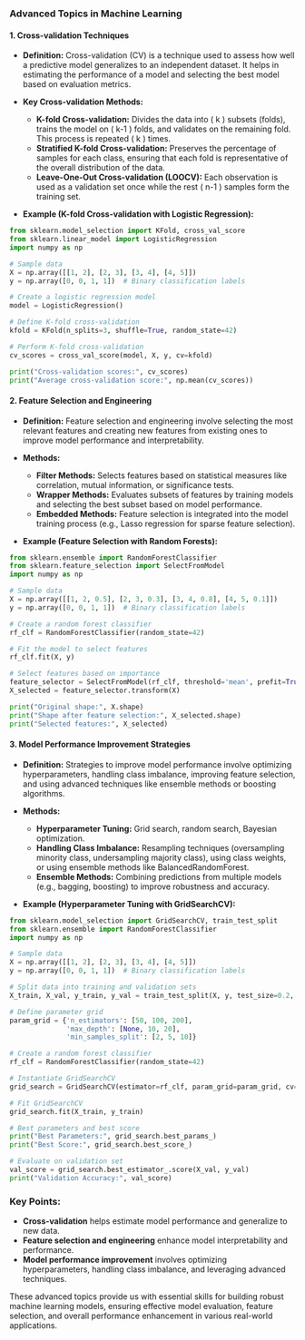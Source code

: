 ### Advanced Topics in Machine Learning

#### 1. **Cross-validation Techniques**

- **Definition:** Cross-validation (CV) is a technique used to assess how well a predictive model generalizes to an independent dataset. It helps in estimating the performance of a model and selecting the best model based on evaluation metrics.

- **Key Cross-validation Methods:**
  - **K-fold Cross-validation:** Divides the data into \( k \) subsets (folds), trains the model on \( k-1 \) folds, and validates on the remaining fold. This process is repeated \( k \) times.
  - **Stratified K-fold Cross-validation:** Preserves the percentage of samples for each class, ensuring that each fold is representative of the overall distribution of the data.
  - **Leave-One-Out Cross-validation (LOOCV):** Each observation is used as a validation set once while the rest \( n-1 \) samples form the training set.

- **Example (K-fold Cross-validation with Logistic Regression):**
```python
from sklearn.model_selection import KFold, cross_val_score
from sklearn.linear_model import LogisticRegression
import numpy as np

# Sample data
X = np.array([[1, 2], [2, 3], [3, 4], [4, 5]])
y = np.array([0, 0, 1, 1])  # Binary classification labels

# Create a logistic regression model
model = LogisticRegression()

# Define K-fold cross-validation
kfold = KFold(n_splits=3, shuffle=True, random_state=42)

# Perform K-fold cross-validation
cv_scores = cross_val_score(model, X, y, cv=kfold)

print("Cross-validation scores:", cv_scores)
print("Average cross-validation score:", np.mean(cv_scores))
```

#### 2. **Feature Selection and Engineering**

- **Definition:** Feature selection and engineering involve selecting the most relevant features and creating new features from existing ones to improve model performance and interpretability.

- **Methods:**
  - **Filter Methods:** Selects features based on statistical measures like correlation, mutual information, or significance tests.
  - **Wrapper Methods:** Evaluates subsets of features by training models and selecting the best subset based on model performance.
  - **Embedded Methods:** Feature selection is integrated into the model training process (e.g., Lasso regression for sparse feature selection).

- **Example (Feature Selection with Random Forests):**
```python
from sklearn.ensemble import RandomForestClassifier
from sklearn.feature_selection import SelectFromModel
import numpy as np

# Sample data
X = np.array([[1, 2, 0.5], [2, 3, 0.3], [3, 4, 0.8], [4, 5, 0.1]])
y = np.array([0, 0, 1, 1])  # Binary classification labels

# Create a random forest classifier
rf_clf = RandomForestClassifier(random_state=42)

# Fit the model to select features
rf_clf.fit(X, y)

# Select features based on importance
feature_selector = SelectFromModel(rf_clf, threshold='mean', prefit=True)
X_selected = feature_selector.transform(X)

print("Original shape:", X.shape)
print("Shape after feature selection:", X_selected.shape)
print("Selected features:", X_selected)
```

#### 3. **Model Performance Improvement Strategies**

- **Definition:** Strategies to improve model performance involve optimizing hyperparameters, handling class imbalance, improving feature selection, and using advanced techniques like ensemble methods or boosting algorithms.

- **Methods:**
  - **Hyperparameter Tuning:** Grid search, random search, Bayesian optimization.
  - **Handling Class Imbalance:** Resampling techniques (oversampling minority class, undersampling majority class), using class weights, or using ensemble methods like BalancedRandomForest.
  - **Ensemble Methods:** Combining predictions from multiple models (e.g., bagging, boosting) to improve robustness and accuracy.

- **Example (Hyperparameter Tuning with GridSearchCV):**
```python
from sklearn.model_selection import GridSearchCV, train_test_split
from sklearn.ensemble import RandomForestClassifier
import numpy as np

# Sample data
X = np.array([[1, 2], [2, 3], [3, 4], [4, 5]])
y = np.array([0, 0, 1, 1])  # Binary classification labels

# Split data into training and validation sets
X_train, X_val, y_train, y_val = train_test_split(X, y, test_size=0.2, random_state=42)

# Define parameter grid
param_grid = {'n_estimators': [50, 100, 200],
              'max_depth': [None, 10, 20],
              'min_samples_split': [2, 5, 10]}

# Create a random forest classifier
rf_clf = RandomForestClassifier(random_state=42)

# Instantiate GridSearchCV
grid_search = GridSearchCV(estimator=rf_clf, param_grid=param_grid, cv=3, scoring='accuracy', verbose=2)

# Fit GridSearchCV
grid_search.fit(X_train, y_train)

# Best parameters and best score
print("Best Parameters:", grid_search.best_params_)
print("Best Score:", grid_search.best_score_)

# Evaluate on validation set
val_score = grid_search.best_estimator_.score(X_val, y_val)
print("Validation Accuracy:", val_score)
```

### Key Points:
- **Cross-validation** helps estimate model performance and generalize to new data.
- **Feature selection and engineering** enhance model interpretability and performance.
- **Model performance improvement** involves optimizing hyperparameters, handling class imbalance, and leveraging advanced techniques.

These advanced topics provide us with essential skills for building robust machine learning models, ensuring effective model evaluation, feature selection, and overall performance enhancement in various real-world applications.